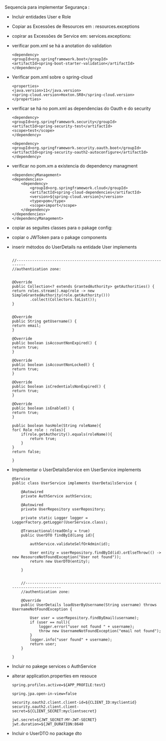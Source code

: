 Sequencia para implementar Segurança :

- Incluir entidades User e Role

- Copiar as Excessões de Resources em : resources.exceptions

- copirar as Excessões de Service em: services.exceptions:

- verificar pom.xml se há a anotation do validation

    ```
    <dependency>
    <groupId>org.springframework.boot</groupId>
    <artifactId>spring-boot-starter-validation</artifactId>
    </dependency>
    ```

- Verificar pom.xml sobre o spring-cloud

    ```
    <properties>
    <java.version>11</java.version>
    <spring-cloud.version>Hoxton.SR8</spring-cloud.version>
    </properties>

    ```

- verificar se há no pom.xml as dependencias do Oauth e do security

    ```
    <dependency>
    <groupId>org.springframework.security</groupId>
    <artifactId>spring-security-test</artifactId>
    <scope>test</scope>
    </dependency>

    <dependency>
    <groupId>org.springframework.security.oauth.boot</groupId>
    <artifactId>spring-security-oauth2-autoconfigure</artifactId>
    </dependency>
    ```

- verificar no pom.xm a existencia do dependency managment
 
    ```
    <dependencyManagement>
    <dependencies>
        <dependency>
            <groupId>org.springframework.cloud</groupId>
            <artifactId>spring-cloud-dependencies</artifactId>
            <version>${spring-cloud.version}</version>
            <type>pom</type>
            <scope>import</scope>
        </dependency>
    </dependencies>
    </dependencyManagement>
    ```

- copiar as seguites classes para o pakage config:

- copiar o JWToken para o pakage components

- inserir métodos do UserDetails na entidade User implements

    ```

    //-----------------------------------------------------------------------
    //authentication zone:


    @Override
    public Collection<? extends GrantedAuthority> getAuthorities() {
    return roles.stream().map(role -> new SimpleGrantedAuthority(role.getAuthority()))
            .collect(Collectors.toList());
    }


    @Override
    public String getUsername() {
    return email;
    }

    @Override
    public boolean isAccountNonExpired() {
    return true;
    }

    @Override
    public boolean isAccountNonLocked() {
    return true;
    }

    @Override
    public boolean isCredentialsNonExpired() {
    return true;
    }

    @Override
    public boolean isEnabled() {
    return true;
    }

    public boolean hasHole(String roleName){
    for( Role role : roles){
        if(role.getAuthority().equals(roleName)){
            return true;
        }
    }
    return false;

    }
    ```

- Implementar o UserDetailsService em UserService implements

    ```
    @Service
    public class UserService implements UserDetailsService {

        @Autowired
        private AuthService authService;

        @Autowired
        private UserRepository userRepository;

        private static Logger logger = LoggerFactory.getLogger(UserService.class);

        @Transactional(readOnly = true)
        public UserDTO findById(Long id){

            authService.validateSelfOrAdmin(id);

            User entity = userRepository.findById(id).orElseThrow(() -> new ResourceNotFoundException("User not found"));
            return new UserDTO(entity);

        }


        //-----------------------------------------------------------------------------------
        //authentication zone:

        @Override
        public UserDetails loadUserByUsername(String username) throws UsernameNotFoundException {

            User user = userRepository.findByEmail(username);
            if (user == null){
                logger.error("user not found " + username);
                throw new UsernameNotFoundException("email not found");
            }
            logger.info("user found" + username);
            return user;
        }

    }

    ```

- Incluir no pakege services o AuthService

- alterar application.properties em resouce

    ```
    spring.profiles.active=${APP_PROFILE:test}

    spring.jpa.open-in-view=false

    security.oauth2.client.client-id=${CLIENT_ID:myclientid}
    security.oauth2.client.client-secret=${CLIENT_SECRET:myclientsecret}

    jwt.secret=${JWT_SECRET:MY-JWT-SECRET}
    jwt.duration=${JWT_DURATION:8640
    ```

- Incluir o UserDTO no package dto
